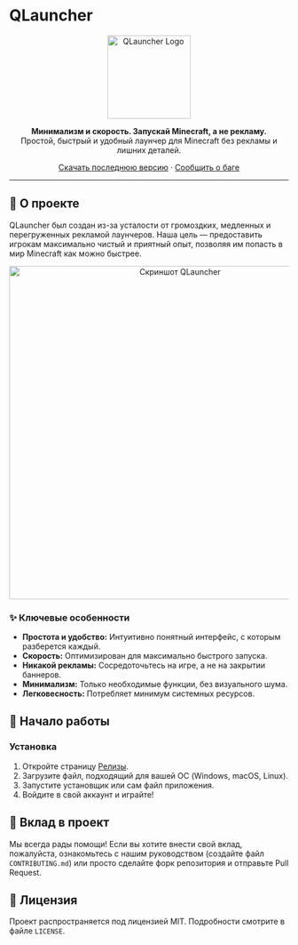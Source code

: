 # QLauncher

<p align="center">
  <img src="ССЫЛКА_НА_ВАШ_ЛОГОТИП.png" alt="QLauncher Logo" width="150"/>
</p>

<p align="center">
  <strong>Минимализм и скорость. Запускай Minecraft, а не рекламу.</strong>
  <br>
  Простой, быстрый и удобный лаунчер для Minecraft без рекламы и лишних деталей.
</p>

<p align="center">
  <a href="https://github.com/ВАШ_НИК/QLauncher/releases">Скачать последнюю версию</a>
  ·
  <a href="https://github.com/ВАШ_НИК/QLauncher/issues">Сообщить о баге</a>
</p>

---

## 🎯 О проекте

QLauncher был создан из-за усталости от громоздких, медленных и перегруженных рекламой лаунчеров. Наша цель — предоставить игрокам максимально чистый и приятный опыт, позволяя им попасть в мир Minecraft как можно быстрее.

<p align="center">
  <img src="ССЫЛКА_НА_СКРИНШОТ_ЛАУНЧЕРА.png" alt="Скриншот QLauncher" width="600"/>
</p>

### ✨ Ключевые особенности

* **Простота и удобство:** Интуитивно понятный интерфейс, с которым разберется каждый.
* **Скорость:** Оптимизирован для максимально быстрого запуска.
* **Никакой рекламы:** Сосредоточьтесь на игре, а не на закрытии баннеров.
* **Минимализм:** Только необходимые функции, без визуального шума.
* **Легковесность:** Потребляет минимум системных ресурсов.

## 🚀 Начало работы

### Установка

1.  Откройте страницу [Релизы](https://github.com/ВАШ_НИК/QLauncher/releases).
2.  Загрузите файл, подходящий для вашей ОС (Windows, macOS, Linux).
3.  Запустите установщик или сам файл приложения.
4.  Войдите в свой аккаунт и играйте!

## 🤝 Вклад в проект

Мы всегда рады помощи! Если вы хотите внести свой вклад, пожалуйста, ознакомьтесь с нашим руководством (создайте файл `CONTRIBUTING.md`) или просто сделайте форк репозитория и отправьте Pull Request.

## 📄 Лицензия

Проект распространяется под лицензией MIT. Подробности смотрите в файле `LICENSE`.
